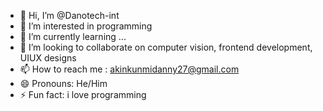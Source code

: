 - 👋 Hi, I’m @Danotech-int
- 👀 I’m interested in programming 
- 🌱 I’m currently learning ...
- 💞️ I’m looking to collaborate on computer vision, frontend development, UIUX designs
- 📫 How to reach me : akinkunmidanny27@gmail.com
- 😄 Pronouns: He/Him
- ⚡ Fun fact: i love programming 

<!---
Danotech-int/Danotech-int is a ✨ special ✨ repository because its `README.md` (this file) appears on your GitHub profile.
You can click the Preview link to take a look at your changes.
--->
